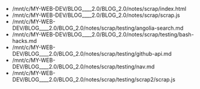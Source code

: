 - /mnt/c/MY-WEB-DEV/BLOG\_\_\_\_2.0/BLOG_2.0/notes/scrap/index.html
- /mnt/c/MY-WEB-DEV/BLOG\_\_\_\_2.0/BLOG_2.0/notes/scrap/scrap.js
- /mnt/c/MY-WEB-DEV/BLOG\_\_\_\_2.0/BLOG_2.0/notes/scrap/testing/angolia-search.md
- /mnt/c/MY-WEB-DEV/BLOG\_\_\_\_2.0/BLOG_2.0/notes/scrap/testing/bash-hacks.md
- /mnt/c/MY-WEB-DEV/BLOG\_\_\_\_2.0/BLOG_2.0/notes/scrap/testing/github-api.md
- /mnt/c/MY-WEB-DEV/BLOG\_\_\_\_2.0/BLOG_2.0/notes/scrap/testing/nav.md
- /mnt/c/MY-WEB-DEV/BLOG\_\_\_\_2.0/BLOG_2.0/notes/scrap/testing/scrap2/scrap.js
